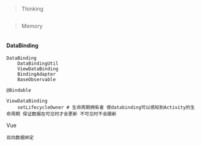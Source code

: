 > Thinking

```

```

> Memory

```

```

#### DataBinding

```
DataBinding
    DataBindingUtil
    ViewDataBinding
    BindingAdapter
    BaseObservable

@Bindable

ViewDataBinding
	setLifecycleOwner # 生命周期拥有者 使databinding可以感知到Activity的生命周期 保证数据在可见时才会更新 不可见时不会跟新
```

Vue

```
双向数据绑定
```


